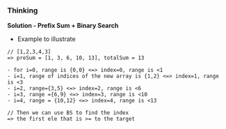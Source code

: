 ### Thinking
**Solution - Prefix Sum + Binary Search**
- Example to illustrate
```aidl
// [1,2,3,4,3]
=> preSum = [1, 3, 6, 10, 13], totalSum = 13

- for i=0, range is {0,0} <=> index=0, range is <1
- i=1, range of indices of the new array is {1,2} <=> index=1, range is <3
- i=2, range={3,5} <=> index=2, range is <6
- i=3, range ={6,9} <=> index=3, range is <10
- i=4, range = {10,12} <=> index=4, range is <13

// Then we can use BS to find the index
=> the first ele that is >= to the target
```